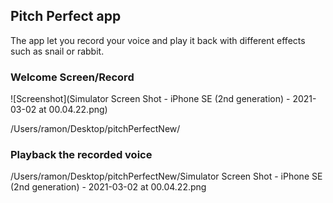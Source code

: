 ## Pitch Perfect app

The app let you record your voice and play it back with different effects such as snail or rabbit.  

### Welcome Screen/Record 
![Screenshot](Simulator Screen Shot - iPhone SE (2nd generation) - 2021-03-02 at 00.04.22.png)

/Users/ramon/Desktop/pitchPerfectNew/

### Playback the recorded voice 
/Users/ramon/Desktop/pitchPerfectNew/Simulator Screen Shot - iPhone SE (2nd generation) - 2021-03-02 at 00.04.22.png

